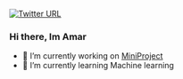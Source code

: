 [![Twitter URL](https://img.shields.io/twitter/follow/Amar65266)](https://twitter.com/Amar65266)




### Hi there, Im Amar


- 🔭 I’m currently working on [MiniProject](https://github.com/Amar033/Miniproj_s5)
- 🌱 I’m currently learning Machine learning 
